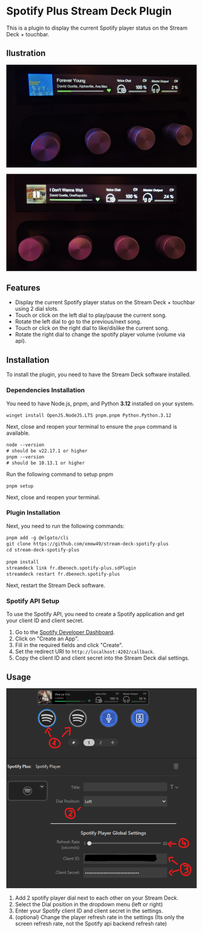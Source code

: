 # Spotify Plus Stream Deck Plugin

This is a plugin to display the current Spotify player status on the Stream Deck + touchbar.

## Ilustration

![illustration](docs/streamdeck+.jpg)

![pause](docs/pause.jpg)

## Features

- Display the current Spotify player status on the Stream Deck + touchbar using 2 dial slots.
- Touch or click on the left dial to play/pause the current song.
- Rotate the left dial to go to the previous/next song.
- Touch or click on the right dial to like/dislike the current song.
- Rotate the right dial to change the spotify player volume (volume via api).

## Installation


To install the plugin, you need to have the Stream Deck software installed.

### Dependencies Installation

You need to have Node.js, pnpm, and Python **3.12** installed on your system.
```
winget install OpenJS.NodeJS.LTS pnpm.pnpm Python.Python.3.12
```

Next, close and reopen your terminal to ensure the `pnpm` command is available.

```
node --version
# should be v22.17.1 or higher
pnpm --version
# should be 10.13.1 or higher
```

Run the following command to setup pnpm
```
pnpm setup
```

Next, close and reopen your terminal.

### Plugin Installation

Next, you need to run the following commands:

```
pnpm add -g @elgato/cli
git clone https://github.com/xmow49/stream-deck-spotify-plus
cd stream-deck-spotify-plus

pnpm install
streamdeck link fr.dbenech.spotify-plus.sdPlugin
streamdeck restart fr.dbenech.spotify-plus 
```

Next, restart the Stream Deck software.

### Spotify API Setup

To use the Spotify API, you need to create a Spotify application and get your client ID and client secret.
1. Go to the [Spotify Developer Dashboard](https://developer.spotify.com/dashboard/applications).
2. Click on "Create an App".
3. Fill in the required fields and click "Create".
4. Set the redirect URI to `http://localhost:4202/callback`.
5. Copy the client ID and client secret into the Stream Deck dial settings.

## Usage

![tuto](docs/tuto.png)

1. Add 2 spotify player dial next to each other on your Stream Deck.
2. Select the Dial position in the dropdown menu (left or right)
3. Enter your Spotify client ID and client secret in the settings.
4. (optional) Change the player refresh rate in the settings (Its only the screen refresh rate, not the Spotify api backend refresh rate)
